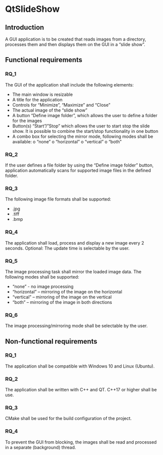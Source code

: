 # QtSlideShow


## Introduction

A GUI application is to be created that reads images from a directory, processes them and then displays
them on the GUI in a “slide show”.

## Functional requirements

### RQ_1
The GUI of the application shall include the following elements:
- The main window is resizable
- A title for the application
- Controls for “Minimize”, “Maximize” and “Close”
- The actual image of the “slide show”
- A button “Define image folder”, which allows the user to define a folder for the images
- Button(s) “Start”/”Stop” which allows the user to start stop the slide show.
It is possible to combine the start/stop functionality in one button
- A combo box for selecting the mirror mode, following modes shall be available:
o “none”
o “horizontal”
o “vertical”
o “both”

### RQ_2
If the user defines a file folder by using the “Define image folder” button, application
automatically scans for supported image files in the defined folder.
### RQ_3
The following image file formats shall be supported:
- .jpg
- .tiff
- .bmp

### RQ_4
The application shall load, process and display a new image every 2 seconds.
Optional: The update time is selectable by the user.

### RQ_5
The image processing task shall mirror the loaded image data.
The following modes shall be supported:
- “none” - no image processing
- “horizontal” – mirroring of the image on the horizontal
- “vertical” – mirroring of the image on the vertical
- “both” – mirroring of the image in both directions

### RQ_6
The image processing/mirroring mode shall be selectable by the user.

## Non-functional requirements

### RQ_1
The application shall be compatible with Windows 10 and Linux (Ubuntu).

### RQ_2
The application shall be written with C++ and QT. C++17 or higher shall be use.

### RQ_3
CMake shall be used for the build configuration of the project.

### RQ_4
To prevent the GUI from blocking, the images shall be read and processed in a separate
(background) thread.
